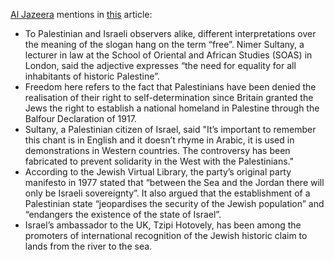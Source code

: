 [Al Jazeera](https://en.wikipedia.org/wiki/Al_Jazeera) mentions in [this](https://www.aljazeera.com/news/2023/11/2/from-the-river-to-the-sea-what-does-the-palestinian-slogan-really-mean) article:

- To Palestinian and Israeli observers alike, different interpretations over the meaning of the slogan hang on the term “free”. Nimer Sultany, a lecturer in law at the School of Oriental and African Studies (SOAS) in London, said the adjective expresses “the need for equality for all inhabitants of historic Palestine”.
- Freedom here refers to the fact that Palestinians have been denied the realisation of their right to self-determination since Britain granted the Jews the right to establish a national homeland in Palestine through the Balfour Declaration of 1917.
- Sultany, a Palestinian citizen of Israel, said "It’s important to remember this chant is in English and it doesn’t rhyme in Arabic, it is used in demonstrations in Western countries. The controversy has been fabricated to prevent solidarity in the West with the Palestinians."
- According to the Jewish Virtual Library, the party’s original party manifesto in 1977 stated that “between the Sea and the Jordan there will only be Israeli sovereignty”. It also argued that the establishment of a Palestinian state “jeopardises the security of the Jewish population” and “endangers the existence of the state of Israel”.
- Israel’s ambassador to the UK, Tzipi Hotovely, has been among the promoters of international recognition of the Jewish historic claim to lands from the river to the sea.
